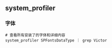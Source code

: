 

## system_profiler

### 字体

```
# 查看所有安装了的字体和详细内容
system_profiler SPFontsDataType ｜ grep Victor


```